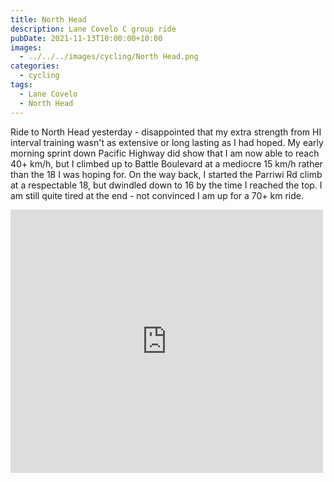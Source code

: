 ```yaml
---
title: North Head
description: Lane Covelo C group ride
pubDate: 2021-11-13T10:00:00+10:00
images:
  - ../../../images/cycling/North Head.png
categories:
  - cycling
tags:
  - Lane Covelo
  - North Head
---
```


Ride to North Head yesterday - disappointed that my extra strength from HI interval training wasn't as extensive or long lasting as I had hoped. My early morning sprint down Pacific Highway did show that I am now able to reach 40+ km/h, but I climbed up to Battle Boulevard at a mediocre 15 km/h rather than the 18 I was hoping for. On the way back, I started the Parriwi Rd climb at a respectable 18, but dwindled down to 16 by the time I reached the top. I am still quite tired at the end - not convinced I am up for a 70+ km ride.

<iframe src="https://www.facebook.com/plugins/post.php?href=https%3A%2F%2Fwww.facebook.com%2Fchris1.tham%2Fposts%2Fpfbid031RVx6Q4f2Dc99MnArvHGcZAYGy8yQgnp5zAqAXnjw8GkoiJu1VnihHmL1BzRew9El&show_text=true&width=500" width="500" height="421" style="border:none;overflow:hidden" scrolling="no" frameborder="0" allowfullscreen="true" allow="autoplay; clipboard-write; encrypted-media; picture-in-picture; web-share"></iframe>
